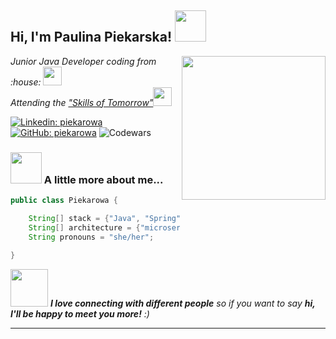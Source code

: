 <h2> Hi, I'm Paulina Piekarska! <img src="https://media.giphy.com/media/mGcNjsfWAjY5AEZNw6/giphy.gif" width="50"></h2>
<img align='right' src="https://media.giphy.com/media/ieyl9zmCjO4b4t6qoY/giphy.gif" width="230">
<p><em>Junior Java Developer coding from :house: <img src="https://media.giphy.com/media/fYSnHlufseco8Fh93Z/giphy.gif" width="30"></br>Attending the <a href="https://events.withgoogle.com/umiejetnosci-jutra/czego-si-naucz/">"Skills of Tomorrow"</a><img src="https://media.giphy.com/media/WUlplcMpOCEmTGBtBW/giphy.gif" width="30"> 
</em></p>



[![Linkedin: piekarowa](https://img.shields.io/badge/-piekarowa-blue?style=flat-square&logo=Linkedin&logoColor=white&link=http://linkedin.com/in/paulina-piekarska-java-developer)](http://linkedin.com/in/paulina-piekarska-java-developer)
[![GitHub: piekarowa](https://img.shields.io/github/followers/piekarowa?label=follow&style=social)](https://github.com/piekarowa)
![Codewars](https://img.shields.io/badge/Codewars-B1361E?style=for-the-badge&logo=codewars?height="15"&logoColor=grey&link=https://www.codewars.com/users/piekarowa)



### <img src="https://media.giphy.com/media/VgCDAzcKvsR6OM0uWg/giphy.gif" width="50"> A little more about me...  

```java
public class Piekarowa {

    String[] stack = {"Java", "Spring", "SpringBoot", "Hibernate", "SQL", "HTML", "CSS", "Typescript", "React", "Docker"};
    String[] architecture = {"microservices", "design patterns"};
    String pronouns = "she/her";
    
}
```

<img src="https://media.giphy.com/media/LnQjpWaON8nhr21vNW/giphy.gif" width="60"> <em><b>I love connecting with different people</b> so if you want to say <b>hi, I'll be happy to meet you more!</b> :)</em>

---



